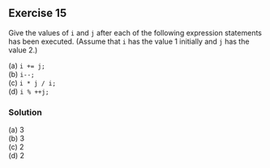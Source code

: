 ## Exercise 15
Give the values of `i` and `j` after each of the following expression statements has been executed. (Assume that `i` has the value 1 initially and `j` has the value 2.)

(a) `i += j;`</br>
(b) `i--;`</br>
(c) `i * j / i;`</br>
(d) `i % ++j;`

### Solution
(a) 3</br>
(b) 3</br>
(c) 2</br>
(d) 2</br>